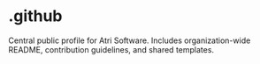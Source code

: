 # .github
Central public profile for Atri Software. Includes organization-wide README, contribution guidelines, and shared templates.
